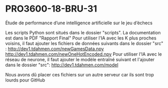 # PRO3600-18-BRU-31

Étude de performance d’une intelligence artificielle sur le jeu d’échecs

Les scripts Python sont situés dans le dossier "scripts". La documentation est dans le PDF "Rapport Final"
Pour utiliser l'IA avec les K plus proches voisins, il faut ajouter les fichiers de données suivants dans le dossier "src" :
http://dev1.tdahmen.com/newGamesData.npy
http://dev1.tdahmen.com/newOneHotEncoded.npy
Pour utiliser l'IA avec le réseau de neurone, il faut ajouter le modèle entraîné suivant et l'ajouter dans le dossier "src":
http://dev1.tdahmen.com/model

Nous avons dû placer ces fichiers sur un autre serveur car ils sont trop lourds pour GitHub
